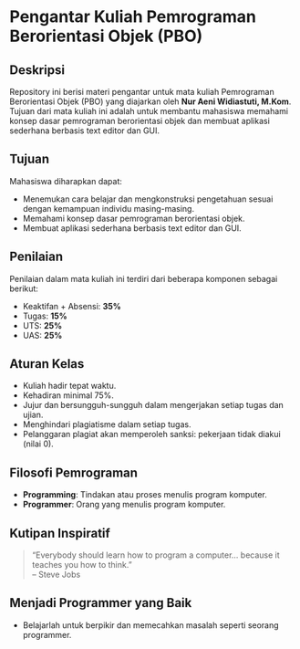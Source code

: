 # Pengantar Kuliah Pemrograman Berorientasi Objek (PBO)

## Deskripsi

Repository ini berisi materi pengantar untuk mata kuliah Pemrograman Berorientasi Objek (PBO) yang diajarkan oleh **Nur Aeni Widiastuti, M.Kom**. Tujuan dari mata kuliah ini adalah untuk membantu mahasiswa memahami konsep dasar pemrograman berorientasi objek dan membuat aplikasi sederhana berbasis text editor dan GUI.

## Tujuan

Mahasiswa diharapkan dapat:
- Menemukan cara belajar dan mengkonstruksi pengetahuan sesuai dengan kemampuan individu masing-masing.
- Memahami konsep dasar pemrograman berorientasi objek.
- Membuat aplikasi sederhana berbasis text editor dan GUI.

## Penilaian

Penilaian dalam mata kuliah ini terdiri dari beberapa komponen sebagai berikut:
- Keaktifan + Absensi: **35%**
- Tugas: **15%**
- UTS: **25%**
- UAS: **25%**

## Aturan Kelas

- Kuliah hadir tepat waktu.
- Kehadiran minimal 75%.
- Jujur dan bersungguh-sungguh dalam mengerjakan setiap tugas dan ujian.
- Menghindari plagiatisme dalam setiap tugas.
- Pelanggaran plagiat akan memperoleh sanksi: pekerjaan tidak diakui (nilai 0).

## Filosofi Pemrograman

- **Programming**: Tindakan atau proses menulis program komputer.
- **Programmer**: Orang yang menulis program komputer.

## Kutipan Inspiratif

> “Everybody should learn how to program a computer… because it teaches you how to think.”  
> – Steve Jobs

## Menjadi Programmer yang Baik

- Belajarlah untuk berpikir dan memecahkan masalah seperti seorang programmer.
